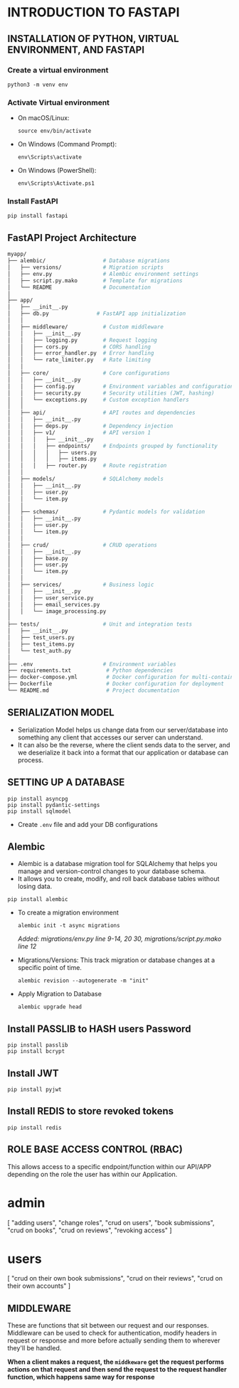 # INTRODUCTION TO FASTAPI

## INSTALLATION OF PYTHON, VIRTUAL ENVIRONMENT, AND FASTAPI

### Create a virtual environment 

```commandline
python3 -m venv env
```

### Activate Virtual environment

- On macOS/Linux:
    ```commandline
    source env/bin/activate
    ```

- On Windows (Command Prompt):
    ```commandline
    env\Scripts\activate
    ```
  
- On Windows (PowerShell):
    ```commandline
    env\Scripts\Activate.ps1
    ```

### Install FastAPI

```commandline
pip install fastapi
```

## FastAPI Project Architecture

```bash
myapp/
├── alembic/                  # Database migrations
│   ├── versions/             # Migration scripts
│   ├── env.py                # Alembic environment settings
│   ├── script.py.mako        # Template for migrations
│   └── README                # Documentation
│
├── app/
│   ├── __init__.py
│   ├── db.py               # FastAPI app initialization
│   │
│   ├── middleware/           # Custom middleware
│   │   ├── __init__.py
│   │   ├── logging.py        # Request logging
│   │   ├── cors.py           # CORS handling
│   │   ├── error_handler.py  # Error handling
│   │   └── rate_limiter.py   # Rate limiting
│   │
│   ├── core/                 # Core configurations
│   │   ├── __init__.py
│   │   ├── config.py         # Environment variables and configuration
│   │   ├── security.py       # Security utilities (JWT, hashing)
│   │   └── exceptions.py     # Custom exception handlers
│   │
│   ├── api/                  # API routes and dependencies
│   │   ├── __init__.py
│   │   ├── deps.py           # Dependency injection
│   │   ├── v1/               # API version 1
│   │   │   ├── __init__.py
│   │   │   ├── endpoints/    # Endpoints grouped by functionality
│   │   │   │   ├── users.py
│   │   │   │   ├── items.py
│   │   │   ├── router.py     # Route registration
│   │
│   ├── models/               # SQLAlchemy models
│   │   ├── __init__.py
│   │   ├── user.py
│   │   └── item.py
│   │
│   ├── schemas/              # Pydantic models for validation
│   │   ├── __init__.py
│   │   ├── user.py
│   │   └── item.py
│   │
│   ├── crud/                 # CRUD operations
│   │   ├── __init__.py
│   │   ├── base.py
│   │   ├── user.py
│   │   └── item.py
│   │
│   ├── services/             # Business logic
│   │   ├── __init__.py
│   │   ├── user_service.py
│   │   ├── email_services.py
│   │   └── image_processing.py
│
├── tests/                    # Unit and integration tests
│   ├── __init__.py
│   ├── test_users.py
│   ├── test_items.py
│   └── test_auth.py
│
├── .env                      # Environment variables
├── requirements.txt           # Python dependencies
├── docker-compose.yml         # Docker configuration for multi-container setup
├── Dockerfile                 # Docker configuration for deployment
└── README.md                  # Project documentation

```

## SERIALIZATION MODEL

- Serialization Model helps us change data from our server/database into something any client that accesses our server can understand.
- It can also be the reverse, where the client sends data to the server, and we deserialize it back into a format that our application or database can process.

## SETTING UP A DATABASE

```commandline
pip install asyncpg
pip install pydantic-settings
pip install sqlmodel
```

- Create `.env` file and add your DB configurations

## Alembic

- Alembic is a database migration tool for SQLAlchemy that helps you manage and version-control changes to your database schema. 
- It allows you to create, modify, and roll back database tables without losing data.

```commandline
pip install alembic
```

- To create a migration environment

  ```commandline
  alembic init -t async migrations
  ```
  
  *Added: migrations/env.py line 9-14, 20 30, migrations/script.py.mako line 12*


- Migrations/Versions: This track migration or database changes at a specific point of time.

  ```commandline
  alembic revision --autogenerate -m "init"
  ```

- Apply Migration to Database

  ```commandline
  alembic upgrade head
  ```
  
## Install PASSLIB to HASH users Password

```commandline
pip install passlib
pip install bcrypt
```
  
## Install JWT

```commandline
pip install pyjwt
```
  
## Install REDIS to store revoked tokens

```commandline
pip install redis
```
  
## ROLE BASE ACCESS CONTROL (RBAC)

This allows access to a specific endpoint/function within our API/APP depending on the role the user has within our Application.

# admin
[
    "adding users",
    "change roles",
    "crud on users",
    "book submissions",
    "crud on books",
    "crud on reviews",
    "revoking access"
]

# users
[
    "crud on their own book submissions",
    "crud on their reviews",
    "crud on their own accounts"
]
  
## MIDDLEWARE

These are functions that sit between our request and our responses. Middleware can be used to check for authentication, modify headers in request or response and more before actually sending them to wherever they'll be handled.

**When a client makes a request, the `middkeware` get the request performs actions on that request and then send the request to the request handler function, which happens same way for response**